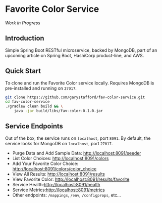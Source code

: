 # Favorite Color Service

_Work in Progress_

## Introduction

Simple Spring Boot RESTful microservice, backed by MongoDB, part of an upcoming article on Spring Boot, HashiCorp product-line, and AWS.

## Quick Start

To clone and run the Favorite Color service locally. Requires MongoDB is pre-installed and running on `27017`.

```bash
git clone https://github.com/garystafford/fav-color-service.git
cd fav-color-service
./gradlew clean build && \
    java -jar build/libs/fav-color-0.1.0.jar
```

## Service Endpoints
Out of the box, the service runs on `localhost`, port `8091`. By default, the service looks for MongoDB on `localhost`, port `27017`.

- Purge Data and Add Sample Data: <http://localhost:8091/seeder>
- List Color Choices: <http://localhost:8091/colors>
- Add Your Favorite Color Choice: <http://localhost:8091/colors/color_choice>
- View All Results: <http://localhost:8091/results>
- View Favorite Color: <http://localhost:8091/results/favorite>
- Service Health:<http://localhost:8091/health>
- Service Metrics:<http://localhost:8091/metrics>
- Other endpoints: `/mappings`, `/env`, `/configprops`, etc...
